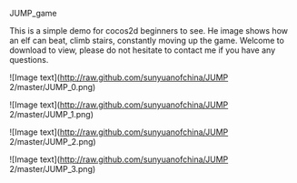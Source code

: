 
JUMP_game

This is a simple demo for cocos2d beginners to see.
He image shows how an elf can beat, climb stairs, constantly moving up the game.
Welcome to download to view, please do not hesitate to contact me if you have any questions.

![Image text](http://raw.github.com/sunyuanofchina/JUMP 2/master/JUMP_0.png)

![Image text](http://raw.github.com/sunyuanofchina/JUMP 2/master/JUMP_1.png)

![Image text](http://raw.github.com/sunyuanofchina/JUMP 2/master/JUMP_2.png)

![Image text](http://raw.github.com/sunyuanofchina/JUMP 2/master/JUMP_3.png)
